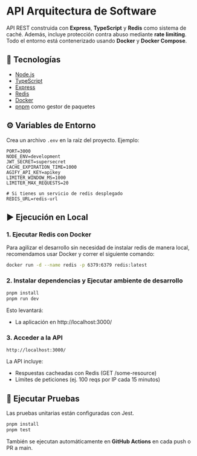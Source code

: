 # API Arquitectura de Software

API REST construida con **Express**, **TypeScript** y **Redis** como sistema de caché. Además, incluye protección contra abuso mediante **rate limiting**. Todo el entorno está contenerizado usando **Docker** y **Docker Compose**.

## 🧱 Tecnologías

- [Node.js](https://nodejs.org/)
- [TypeScript](https://www.typescriptlang.org/)
- [Express](https://expressjs.com/)
- [Redis](https://redis.io/)
- [Docker](https://www.docker.com/)
- [pnpm](https://pnpm.io/) como gestor de paquetes

## ⚙️ Variables de Entorno

Crea un archivo `.env` en la raíz del proyecto. Ejemplo:

```env
PORT=3000
NODE_ENV=development
JWT_SECRET=supersecret
CACHE_EXPIRATION_TIME=1000
AGIFY_API_KEY=apikey
LIMITER_WINDOW_MS=1000
LIMITER_MAX_REQUESTS=20

# Si tienes un servicio de redis desplegado
REDIS_URL=redis-url
```

## ▶️ Ejecución en Local

### 1. Ejecutar Redis con Docker

Para agilizar el desarrollo sin necesidad de instalar redis de manera local, recomendamos usar Docker y correr el siguiente comando:

```bash
docker run -d --name redis -p 6379:6379 redis:latest
```

### 2. Instalar dependencias y Ejecutar ambiente de desarrollo

```bash
pnpm install
pnpm run dev
```

Esto levantará:

- La aplicación en http://localhost:3000/

### 3. Acceder a la API

```
http://localhost:3000/
```

La API incluye:

- Respuestas cacheadas con Redis (GET /some-resource)
- Límites de peticiones (ej. 100 reqs por IP cada 15 minutos)

## 🧪 Ejecutar Pruebas

Las pruebas unitarias están configuradas con Jest.

```bash
pnpm install
pnpm test
```

También se ejecutan automáticamente en **GitHub Actions** en cada push o PR a main.
